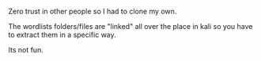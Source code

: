 Zero trust in other people so I had to clone my own.

The wordlists folders/files are "linked" all over the place in kali so you have to extract them in a specific way. 

Its not fun.
